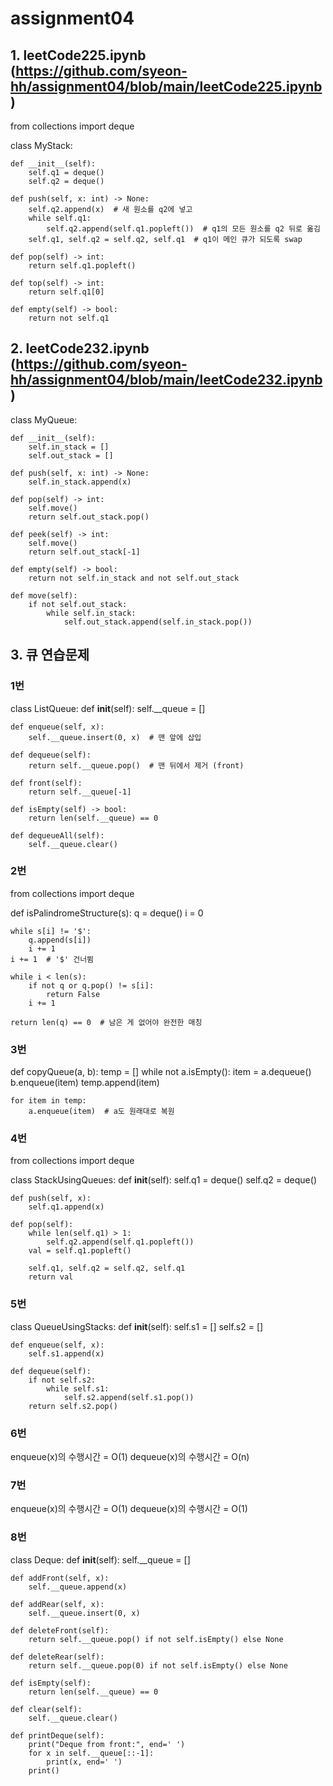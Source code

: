# assignment04

## 1. leetCode225.ipynb (https://github.com/syeon-hh/assignment04/blob/main/leetCode225.ipynb)
from collections import deque

class MyStack:

    def __init__(self):
        self.q1 = deque()
        self.q2 = deque()

    def push(self, x: int) -> None:
        self.q2.append(x)  # 새 원소를 q2에 넣고
        while self.q1:
            self.q2.append(self.q1.popleft())  # q1의 모든 원소를 q2 뒤로 옮김
        self.q1, self.q2 = self.q2, self.q1  # q1이 메인 큐가 되도록 swap

    def pop(self) -> int:
        return self.q1.popleft()

    def top(self) -> int:
        return self.q1[0]

    def empty(self) -> bool:
        return not self.q1


## 2. leetCode232.ipynb (https://github.com/syeon-hh/assignment04/blob/main/leetCode232.ipynb)

class MyQueue:

    def __init__(self):
        self.in_stack = []
        self.out_stack = []

    def push(self, x: int) -> None:
        self.in_stack.append(x)

    def pop(self) -> int:
        self.move()
        return self.out_stack.pop()

    def peek(self) -> int:
        self.move()
        return self.out_stack[-1]

    def empty(self) -> bool:
        return not self.in_stack and not self.out_stack

    def move(self):
        if not self.out_stack:
            while self.in_stack:
                self.out_stack.append(self.in_stack.pop())
                
## 3. 큐 연습문제
### 1번

class ListQueue:
    def __init__(self):
        self.__queue = []

    def enqueue(self, x):
        self.__queue.insert(0, x)  # 맨 앞에 삽입

    def dequeue(self):
        return self.__queue.pop()  # 맨 뒤에서 제거 (front)

    def front(self):
        return self.__queue[-1]

    def isEmpty(self) -> bool:
        return len(self.__queue) == 0

    def dequeueAll(self):
        self.__queue.clear()

### 2번

from collections import deque

def isPalindromeStructure(s):
    q = deque()
    i = 0

    while s[i] != '$':
        q.append(s[i])
        i += 1
    i += 1  # '$' 건너뜀

    while i < len(s):
        if not q or q.pop() != s[i]:
            return False
        i += 1

    return len(q) == 0  # 남은 게 없어야 완전한 매칭

### 3번
def copyQueue(a, b):
    temp = []
    while not a.isEmpty():
        item = a.dequeue()
        b.enqueue(item)
        temp.append(item)

    for item in temp:
        a.enqueue(item)  # a도 원래대로 복원

### 4번
from collections import deque

class StackUsingQueues:
    def __init__(self):
        self.q1 = deque()
        self.q2 = deque()

    def push(self, x):
        self.q1.append(x)

    def pop(self):
        while len(self.q1) > 1:
            self.q2.append(self.q1.popleft())
        val = self.q1.popleft()

        self.q1, self.q2 = self.q2, self.q1
        return val

### 5번
class QueueUsingStacks:
    def __init__(self):
        self.s1 = []
        self.s2 = []

    def enqueue(self, x):
        self.s1.append(x)

    def dequeue(self):
        if not self.s2:
            while self.s1:
                self.s2.append(self.s1.pop())
        return self.s2.pop()

### 6번
enqueue(x)의 수행시간 = O(1) 
dequeue(x)의 수행시간 = O(n) 

### 7번
enqueue(x)의 수행시간 = O(1)
dequeue(x)의 수행시간 = O(1)


### 8번
class Deque:
    def __init__(self):
        self.__queue = []

    def addFront(self, x):
        self.__queue.append(x)

    def addRear(self, x):
        self.__queue.insert(0, x)

    def deleteFront(self):
        return self.__queue.pop() if not self.isEmpty() else None

    def deleteRear(self):
        return self.__queue.pop(0) if not self.isEmpty() else None

    def isEmpty(self):
        return len(self.__queue) == 0

    def clear(self):
        self.__queue.clear()

    def printDeque(self):
        print("Deque from front:", end=' ')
        for x in self.__queue[::-1]:
            print(x, end=' ')
        print()
